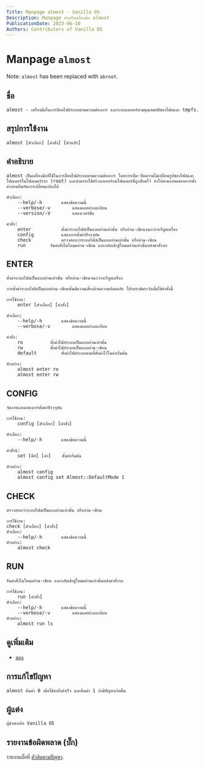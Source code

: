 ```yaml
---
Title: Manpage almost - Vanilla OS
Description: Manpage สำหรับเครื่องมือ almost
PublicationDate: 2023-06-10
Authors: Contributors of Vanilla OS
---
```


# Manpage `almost`

Note: `almost` has been replaced with `abroot`.

## ชื่อ

```
almost - เครื่องมือในการล็อคไฟล์ระบบตามความต้องการ และระบบเลเยอร์ตามคุณสมบัติของไฟลและ tmpfs.
```

## สรุปการใช้งาน

```
almost [ตัวเลือก] [คำสั่ง] [ตัวแปร]
```

## คำอธิบาย

```
almost เป็นเครื่องมือที่ใช้ในการล็อคไฟล์ระบบตามความต้องการ โดยการเปิด-ปิดความไม่เปลี่ยนรูปของไฟล์และโฟลเดอร์ในโฟลเดอร์ราก (root) และสามารถใช้สร้างเลเยอร์บนโฟลเดอร์ที่ถูกล็อคไว้ ทำให้สามาถทดสอบการตั้งค่าก่อนยืนยันการเปลี่ยนแปลงได้

ตัวเลือก:
	--help/-h		แสดงข้อความนี้
	--verbose/-v		แสดงผลอย่างละเอียด
	--version/-V		แสดงเวอร์ชั่น

คำสั่ง:
	enter			ตั้งค่าระบบไฟล์เป็นแบบอ่านเท่านั้น หรืออ่าน-เขียนจนกว่าจะรีบูตเครื่อง
	config			แสดงการตั้งค่าปัจจจุบัน
	check			ตรวจสอบว่าระบบไฟล์เป็นแบบอ่านเท่านั้น หรืออ่าน-เขียน
	run			รันคำสั่งในโหมดอ่าน-เขียน และกลับเข้าสู่โหมดอ่านเท่านั้นหลังคำสั่งจบ
```

## ENTER

```
ตั้งค่าระบบไฟล์เป็นแบบอ่านเท่านั้น หรืออ่าน-เขียนจนกว่าจะรีบูตเครื่อง

การตั้งค่าระบบไฟล์เป็นแบบอ่าน-เขียนนั้นมีความเสี่ยงด้านความปลอดภัย โปรดระมัดระวังเมื่อใช้คำสั่งนี้

การใช้งาน:
    enter [ตัวเลือก] [คำสั่ง]

ตัวเลือก:
	--help/-h		แสดงข้อความนี้
	--verbose/-v		แสดงผลอย่างละเอียด

คำสั่ง:
	ro			ตั้งค่าไฟล์ระบบเป็นแบบอ่านเท่านั้น
	rw			ตั้งค่าไฟล์ระบบเป็นแบบอ่าน-เขียน
	default			ตั้งค่าไฟล์ระบบตามที่ตั้งค่าไว้ในค่าเริ่มต้น

ตัวอย่าง:
	almost enter ro
	almost enter rw
```

## CONFIG

```
จัดการและแสดงการตั้งค่าปัจจจุบัน

การใช้งาน:
    config [ตัวเลือก] [คำสั่ง]

ตัวเลือก:
    --help/-h		แสดงข้อความนี้

คำสั่งs:
    set [คีย์] [ค่า]	ตั้งค่าเริ่มต้น

ตัวอย่าง:
    almost config
    almost config set Almost::DefaultMode 1
```

## CHECK

```
ตรวจสอบว่าระบบไฟล์เป็นแบบอ่านเท่านั้น หรืออ่าน-เขียน

การใช้งาน:
check [ตัวเลือก] [คำสั่ง]
ตัวเลือก:
	--help/-h		แสดงข้อความนี้
ตัวอย่าง:
	almost check
```

## RUN
```
รันคำสั่งในโหมดอ่าน-เขียน และกลับเข้าสู่โหมดอ่านเท่านั้นหลังคำสั่งจบ

การใช้งาน:
    run [คำสั่ง]
ตัวเลือก:
	--help/-h		แสดงข้อความนี้
	--verbose/-v		แสดงผลอย่างละเอียด
ตัวอย่าง:
    almost run ls
```

## ดูเพิ่มเติม

- [`apx`](apx)

## การแก้ไขปัญหา

```
almost คืนค่า 0 เมื่อใช้คำสั่งสำเร็จ และคืนค่า 1 ถ้ามีปัญหาเกิดขึ้น
```

## ผู้แต่ง

```
ผู้ช่วยเหลือ Vanilla OS
```

## รายงานข้อผิดพลาด (บั๊ก)

รายงานบั๊กที่ [ตัวติดตามปัญหา](https://github.com/Vanilla-OS/almost/issues).
